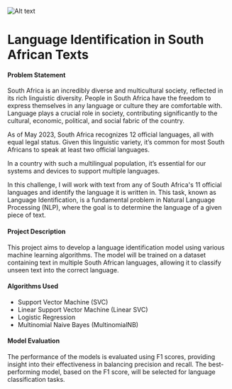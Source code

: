 ![Alt text](path/to/image.png)


# **Language Identification in South African Texts**

#### **Problem Statement**

South Africa is an incredibly diverse and multicultural society, reflected in its rich linguistic diversity. People in South Africa have the freedom to express themselves in any language or culture they are comfortable with. Language plays a crucial role in society, contributing significantly to the cultural, economic, political, and social fabric of the country.

As of May 2023, South Africa recognizes 12 official languages, all with equal legal status. Given this linguistic variety, it’s common for most South Africans to speak at least two official languages.


In a country with such a multilingual population, it’s essential for our systems and devices to support multiple languages.

In this challenge, I will work with text from any of South Africa's 11 official languages and identify the language it is written in. This task, known as Language Identification, is a fundamental problem in Natural Language Processing (NLP), where the goal is to determine the language of a given piece of text.

#### **Project Description**

This project aims to develop a language identification model using various machine learning algorithms. The model will be trained on a dataset containing text in multiple South African languages, allowing it to classify unseen text into the correct language.

#### **Algorithms Used**

- Support Vector Machine (SVC)
- Linear Support Vector Machine (Linear SVC)
- Logistic Regression
- Multinomial Naive Bayes (MultinomialNB)

#### **Model Evaluation**

The performance of the models is evaluated using F1 scores, providing insight into their effectiveness in balancing precision and recall. The best-performing model, based on the F1 score, will be selected for language classification tasks.
